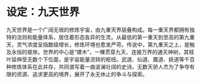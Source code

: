 # 设定：九天世界

九天世界是一个广阔无垠的修炼宇宙，由九重天界层叠构成。每一重天界都拥有独特的法则和能量体系，居住着形态各异的生灵。从最低的第一重天到至高的第九重天，灵气浓度呈指数级增长，修炼环境也愈发严苛。传说中，第九重天之上，是触及永恒的彼岸。世界的中心是“建木”，一棵贯穿九天、连接万界的通天神树，其枝叶延伸至无数个下位面，是宇宙能量流转的枢纽。武道、仙道、魔道、妖道等千百种修炼体系在此并存，共同谱写着一曲波澜壮阔的史诗。无数天骄人杰为了争夺有限的资源、追求更高的境界，展开了永无休止的争斗与探索。
